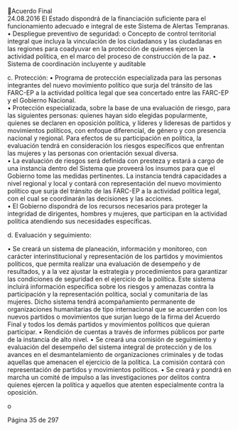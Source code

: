 Acuerdo Final  
24.08.2016 
El Estado dispondrá de la financiación suficiente para el funcionamiento adecuado e 
integral de este Sistema de Alertas Tempranas. 
• Despliegue preventivo de seguridad: 
o Concepto de control territorial integral que incluya la vinculación de los ciudadanos y 
las ciudadanas en las regiones para coadyuvar en la protección de quienes ejercen la 
actividad política, en el marco del proceso de construcción de la paz. 
• Sistema de coordinación incluyente y auditable 
 
c. Protección: 
• Programa de protección especializada para las personas integrantes del nuevo movimiento 
político que surja del tránsito de las FARC-EP a la actividad política legal que sea concertado 
entre las FARC-EP y el Gobierno Nacional.  
• Protección  especializada,  sobre  la  base  de  una  evaluación  de  riesgo,  para  las  siguientes 
personas:  quienes  hayan  sido  elegidas  popularmente,  quienes  se  declaren  en  oposición 
política, y líderes y lideresas de partidos y movimientos políticos, con enfoque diferencial, de 
género  y  con  presencia  nacional  y  regional.  Para  efectos  de  su  participación  en  política,  la 
evaluación  tendrá  en  consideración  los  riesgos  específicos  que  enfrentan  las  mujeres  y  las 
personas con orientación sexual diversa.   
• La evaluación de riesgos será definida con presteza y estará a cargo de una instancia dentro 
del Sistema que proveerá los insumos para que el Gobierno tome las medidas pertinentes. La 
instancia tendrá capacidades a nivel regional y local y contará con representación del nuevo 
movimiento político que surja del tránsito de las FARC-EP a la actividad política legal, con el 
cual se coordinarán las decisiones y las acciones.  
• El Gobierno dispondrá de los recursos necesarios para proteger la integridad de dirigentes, 
hombres  y  mujeres,  que  participan  en  la  actividad  política  atendiendo  sus  necesidades 
específicas.  
 
d. Evaluación y seguimiento: 
 
• Se creará un sistema de planeación, información y monitoreo, con carácter interinstitucional 
y representación de los partidos y movimientos políticos, que permita realizar una evaluación 
de  desempeño  y  de  resultados,  y  a  la  vez  ajustar  la  estrategia  y  procedimientos  para 
garantizar  las  condiciones  de  seguridad  en  el  ejercicio  de  la  política.  Este  sistema  incluirá 
información  específica  sobre  los  riesgos  y  amenazas  contra  la  participación  y  la 
representación  política,  social  y  comunitaria  de  las  mujeres.  Dicho  sistema  tendrá 
acompañamiento permanente de organizaciones humanitarias de tipo internacional que se 
acuerden con los nuevos partidos o movimientos que surjan luego de la firma del Acuerdo 
Final y todos los demás partidos y movimientos políticos que quieran participar. 
• Rendición de cuentas a través de informes públicos por parte de la instancia de alto nivel. 
• Se creará una comisión de seguimiento y evaluación del desempeño del sistema integral de 
protección y de los avances en el desmantelamiento de organizaciones criminales y de todas 
aquellas que amenacen el ejercicio de la política. La comisión contará con representación de 
partidos y movimientos políticos. 
• Se creará y pondrá en marcha un comité de impulso a las investigaciones por delitos contra 
quienes ejercen la política y aquellos que atenten especialmente contra la oposición.  
 
o

Página 35 de 297 
 


